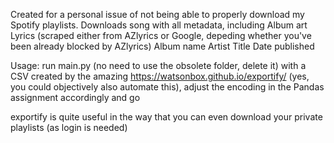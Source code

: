 Created for a personal issue of not being able to properly download my Spotify playlists.
Downloads song with all metadata, including
Album art
Lyrics (scraped either from AZlyrics or Google, depeding whether you've been already blocked by AZlyrics)
Album name
Artist
Title
Date published

Usage:
run main.py (no need to use the obsolete folder, delete it) with a CSV created by the amazing https://watsonbox.github.io/exportify/ (yes, you could objectively also automate this), adjust the encoding in the Pandas assignment accordingly and go

exportify is quite useful in the way that you can even download your private playlists (as login is needed)
